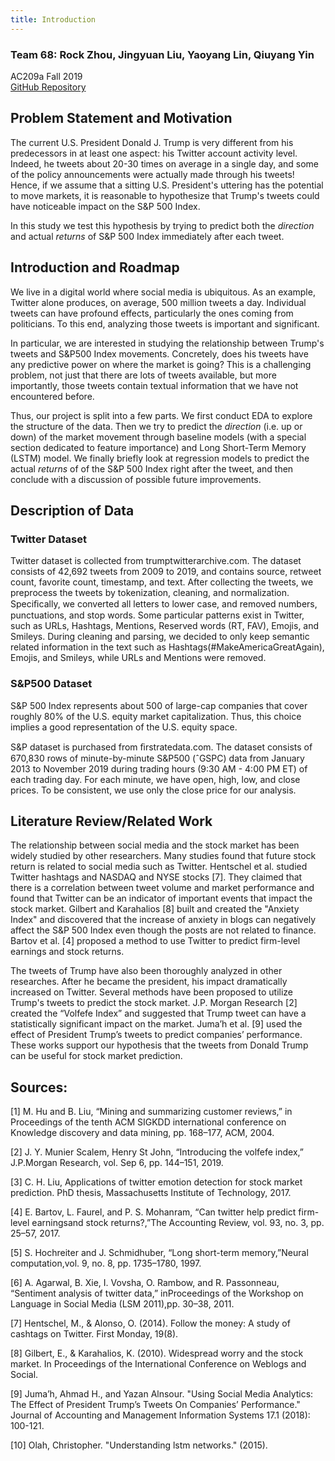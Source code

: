 ```yaml
---
title: Introduction
---
```


### Team 68: Rock Zhou, Jingyuan Liu, Yaoyang Lin, Qiuyang Yin
AC209a Fall 2019          
[GitHub Repository](https://github.com/DavidYQY/Make-trading-great-again-)

## Problem Statement and Motivation

The current U.S. President Donald J. Trump is very different from his predecessors in at least one aspect: his Twitter account activity level. Indeed, he tweets about 20-30 times on average in a single day, and some of the policy announcements were actually made through his tweets! Hence, if we assume that a sitting U.S. President's uttering has the potential to move markets, it is reasonable to hypothesize that Trump's tweets could have noticeable impact on the S&P 500 Index. 

In this study we test this hypothesis by trying to predict both the *direction* and actual *returns* of S&P 500 Index immediately after each tweet.

## Introduction and Roadmap

We live in a digital world where social media is ubiquitous. As an example, Twitter alone produces, on average, 500 million tweets a day. Individual tweets can have profound effects, particularly the ones coming from politicians. To this end, analyzing those tweets is important and significant.

In particular, we are interested in studying the relationship between Trump's tweets and S&P500 Index movements. Concretely, does his tweets have any predictive power on where the market is going? This is a challenging problem, not just that there are lots of tweets available, but more importantly, those tweets contain textual information that we have not encountered before.

Thus, our project is split into a few parts. We first conduct EDA to explore the structure of the data. Then we try to predict the *direction* (i.e. up or down) of the market movement through baseline models (with a special section dedicated to feature importance) and Long Short-Term Memory (LSTM) model. We finally briefly look at regression models to predict the actual *returns* of of the S&P 500 Index right after the tweet, and then conclude with a discussion of possible future improvements.

## Description of Data

### Twitter Dataset

Twitter dataset is collected from trumptwitterarchive.com. The dataset consists of 42,692 tweets from 2009 to 2019, and contains source, retweet count, favorite count, timestamp, and text. After collecting the tweets, we preprocess the tweets by tokenization, cleaning, and normalization. Speciﬁcally, we converted all letters to lower case, and removed numbers, punctuations, and stop words. Some particular patterns exist in Twitter, such as URLs, Hashtags, Mentions, Reserved words (RT, FAV), Emojis, and Smileys. During cleaning and parsing, we decided to only keep semantic related information in the text such as Hashtags(#MakeAmericaGreatAgain), Emojis, and Smileys, while URLs and Mentions were removed.

### S&P500 Dataset

S&P 500 Index represents about 500 of large-cap companies that cover roughly 80% of the U.S. equity market capitalization. Thus, this choice implies a good representation of the U.S. equity space. 

S&P dataset is purchased from ﬁrstratedata.com. The dataset consists of 670,830 rows of minute-by-minute S&P500 (ˆGSPC) data from January 2013 to November 2019 during trading hours (9:30 AM - 4:00 PM ET) of each trading day. For each minute, we have open, high, low, and close prices. To be consistent, we use only the close price for our analysis.


## Literature Review/Related Work


The relationship between social media and the stock market has been widely studied by other researchers. Many studies found that future stock return is related to social media such as Twitter. Hentschel et al. studied Twitter hashtags and NASDAQ and NYSE stocks [7]. They claimed that there is a correlation between tweet volume and market performance and found that Twitter can be an indicator of important events that impact the stock market. Gilbert and Karahalios [8] built and created the "Anxiety Index" and discovered that the increase of anxiety in blogs can negatively affect the S&P 500 Index even though the posts are not related to finance. Bartov et al. [4] proposed a method to use Twitter to predict firm-level earnings and stock returns.

The tweets of Trump have also been thoroughly analyzed in other researches. After he became the president, his impact dramatically increased on Twitter. Several methods have been proposed to utilize Trump's tweets to predict the stock market. J.P. Morgan Research [2] created the “Volfefe Index” and suggested that Trump tweet can have a statistically significant impact on the market. Juma’h et al. [9] used the effect of President Trump’s tweets to predict companies’ performance. These works support our hypothesis that the tweets from Donald Trump can be useful for stock market prediction.


## Sources:

[1] M. Hu and B. Liu, “Mining and summarizing customer reviews,” in Proceedings of the tenth ACM SIGKDD international conference on Knowledge discovery and data mining, pp. 168–177, ACM, 2004.

[2] J. Y. Munier Scalem, Henry St John, “Introducing the volfefe index,” J.P.Morgan Research, vol. Sep 6, pp. 144–151, 2019.

[3] C. H. Liu, Applications of twitter emotion detection for stock market prediction.  PhD thesis, Massachusetts Institute of Technology, 2017.

[4] E. Bartov, L. Faurel, and P. S. Mohanram, “Can twitter help predict firm-level earningsand stock returns?,”The Accounting Review, vol. 93, no. 3, pp. 25–57, 2017.

[5] S.  Hochreiter  and  J.  Schmidhuber,  “Long  short-term  memory,”Neural computation,vol. 9, no. 8, pp. 1735–1780, 1997.

[6] A. Agarwal, B. Xie, I. Vovsha, O. Rambow, and R. Passonneau, “Sentiment analysis of twitter data,” inProceedings of the Workshop on Language in Social Media (LSM 2011),pp. 30–38, 2011.

[7] Hentschel, M., & Alonso, O. (2014). Follow the money: A study of cashtags on
Twitter. First Monday, 19(8).

[8] Gilbert, E., & Karahalios, K. (2010). Widespread worry and the stock market.
In Proceedings of the International Conference on Weblogs and Social.

[9] Juma’h, Ahmad H., and Yazan Alnsour. "Using Social Media Analytics: The Effect of President Trump’s Tweets On Companies’ Performance." Journal of Accounting and Management Information Systems 17.1 (2018): 100-121.

[10] Olah, Christopher. "Understanding lstm networks." (2015).